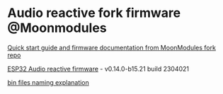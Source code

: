 # Audio reactive fork firmware @Moonmodules

[Quick start guide and firmware documentation from MoonModules fork repo](https://mm.kno.wled.ge)

[ESP32 Audio reactive firmware](https://github.com/srg74/WLED-wemos-shield/tree/master/resources/Firmware/@MoonModules/v0.14.0-b15.21) - v0.14.0-b15.21 build 2304021

[bin files naming explanation](https://mm.kno.wled.ge/moonmodules/Installing-and-Compiling/#configurations)
